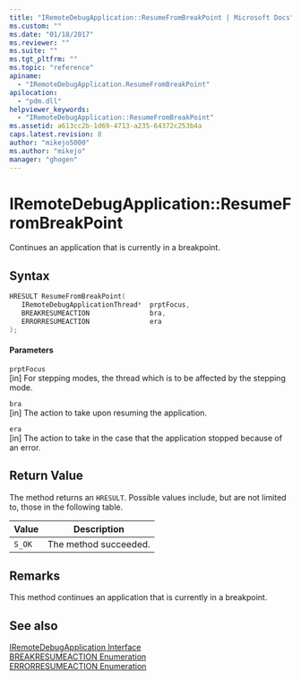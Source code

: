 ```yaml
---
title: "IRemoteDebugApplication::ResumeFromBreakPoint | Microsoft Docs"
ms.custom: ""
ms.date: "01/18/2017"
ms.reviewer: ""
ms.suite: ""
ms.tgt_pltfrm: ""
ms.topic: "reference"
apiname: 
  - "IRemoteDebugApplication.ResumeFromBreakPoint"
apilocation: 
  - "pdm.dll"
helpviewer_keywords: 
  - "IRemoteDebugApplication::ResumeFromBreakPoint"
ms.assetid: a613cc2b-1d69-4713-a235-64372c253b4a
caps.latest.revision: 8
author: "mikejo5000"
ms.author: "mikejo"
manager: "ghogen"
---
```

# IRemoteDebugApplication::ResumeFromBreakPoint
Continues an application that is currently in a breakpoint.  
  
## Syntax  
  
```cpp
HRESULT ResumeFromBreakPoint(  
   IRemoteDebugApplicationThread*  prptFocus,  
   BREAKRESUMEACTION               bra,  
   ERRORRESUMEACTION               era  
);  
```  
  
#### Parameters  
 `prptFocus`  
 [in] For stepping modes, the thread which is to be affected by the stepping mode.  
  
 `bra`  
 [in] The action to take upon resuming the application.  
  
 `era`  
 [in] The action to take in the case that the application stopped because of an error.  
  
## Return Value  
 The method returns an `HRESULT`. Possible values include, but are not limited to, those in the following table.  
  
|Value|Description|  
|-----------|-----------------|  
|`S_OK`|The method succeeded.|  
  
## Remarks  
 This method continues an application that is currently in a breakpoint.  
  
## See also  
 [IRemoteDebugApplication Interface](../../winscript/reference/iremotedebugapplication-interface.md)   
 [BREAKRESUMEACTION Enumeration](../../winscript/reference/breakresumeaction-enumeration.md)   
 [ERRORRESUMEACTION Enumeration](../../winscript/reference/errorresumeaction-enumeration.md)